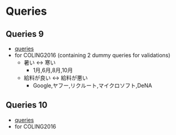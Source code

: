 # Queries

## Queries 9
- [queries](./queries9/queries.txt)
- for COLING2016 (containing 2 dummy queries for validations)
  - 暑い <-> 寒い
    - 1月,6月,8月,10月
  - 給料が良い <-> 給料が悪い
    - Google,ヤフー,リクルート,マイクロソフト,DeNA

## Queries 10
- [queries](./queries10/queries.txt)
- for COLING2016
